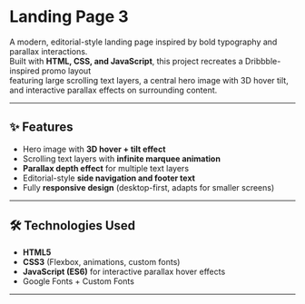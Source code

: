 #  Landing Page 3

A modern, editorial-style landing page inspired by bold typography and parallax interactions.  
Built with **HTML, CSS, and JavaScript**, this project recreates a Dribbble-inspired promo layout  
featuring large scrolling text layers, a central hero image with 3D hover tilt,  
and interactive parallax effects on surrounding content.

---

## ✨ Features
- Hero image with **3D hover + tilt effect**
- Scrolling text layers with **infinite marquee animation**
- **Parallax depth effect** for multiple text layers
- Editorial-style **side navigation and footer text**
- Fully **responsive design** (desktop-first, adapts for smaller screens)

---

## 🛠️ Technologies Used
- **HTML5**
- **CSS3** (Flexbox, animations, custom fonts)
- **JavaScript (ES6)** for interactive parallax hover effects
- Google Fonts + Custom Fonts

---

